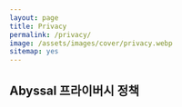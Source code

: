 ```yaml
---
layout: page
title: Privacy
permalink: /privacy/
image: /assets/images/cover/privacy.webp
sitemap: yes
---
```

## Abyssal 프라이버시 정책
